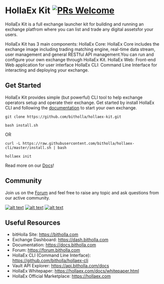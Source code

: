 # HollaEx Kit [![PRs Welcome](https://img.shields.io/badge/PRs-welcome-green.svg)](https://github.com/facebook/create-react-app/pulls)
HollaEx Kit is a full exchange launcher kit for building and running an exchange platfrom where you can list and trade any digital assetsfor your users.

HollaEx Kit has 3 main components:
HollaEx Core: HollaEx Core includes the exchange image including trading matching engine, real-time data stream, user management and general RESTful API management.You can run and configure your own exchange through HollaEx Kit.
HollaEx Web: Front-end Web application for user interface
HollaEx CLI: Command Line Interface for interacting and deploying your exchange.

## Get Started

HollaEx Kit provides simple (but powerful) CLI tool to help exchange operators setup and operate their exchange. Get started by install HollaEx CLI and following the [documentation](https://docs.bitholla.com) to start your own exchange.


```
git clone https://github.com/bitholla/hollaex-kit.git

bash install.sh
```

OR

```
curl -L https://raw.githubusercontent.com/bitholla/hollaex-cli/master/install.sh | bash

hollaex init
```
Read more on our [Docs](https://docs.bitholla.com/hollaex-kit/get-started)!

## Community
Join us on the [Forum](https://forum.bitholla.com) and feel free to raise any topic and ask questions from our active community.


[![alt text][1.2]][1]
[![alt text][2.2]][2]
[![alt text][3.2]][3]
<!-- icons without padding -->

[1.2]: http://i.imgur.com/wWzX9uB.png (twitter icon without padding)
[2.2]: http://i.imgur.com/fep1WsG.png (facebook icon without padding)
[3.2]: http://i.imgur.com/9I6NRUm.png (github icon without padding)

[1]: http://www.twitter.com/bitholla
[2]: http://www.facebook.com/bitholla
[3]: http://www.github.com/bitholla


## Useful Resources

- bitHolla Site: https://bitholla.com
- Exchange Dashboard: https://dash.bitholla.com
- Documentation: https://docs.bitholla.com
- Forum: https://forum.bitholla.com
- HollaEx CLI (Command Line Interface): https://github.com/bitholla/hollaex-cli
- Vault API Explorer: https://api.bitholla.com/docs
- HollaEx Whitepaper: https://hollaex.com/docs/whitepaper.html
- HollaEx Official Marketplace: https://hollaex.com
